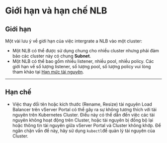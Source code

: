 # Giới hạn và hạn chế NLB

## Giới hạn <a href="#restrictionsandlimitationsnlb-gioihan" id="restrictionsandlimitationsnlb-gioihan"></a>

Một vài lưu ý về giới hạn của việc intergrate a NLB vào một cluster:

* Một NLB có thể được sử dụng chung cho nhiều cluster nhưng phải đảm bảo các cluster này có chung **Subnet**.
* Một NLB có thể bao gồm nhiều listener, nhiều pool, nhiều policy. Các giới hạn về số lượng listener, số lượng pool, số lượng policy vui lòng tham khảo tại [Hạn mức tài nguyên](https://docs.vngcloud.vn/pages/viewpage.action?pageId=59802094).

***

## Hạn chế <a href="#restrictionsandlimitationsnlb-hanche" id="restrictionsandlimitationsnlb-hanche"></a>

* Việc thay đổi tên hoặc kích thước (Rename, Resize) tài nguyên Load Balancer trên vServer Portal có thể gây ra sự không tương thích với tài nguyên trên Kubernetes Cluster. Điều này có thể dẫn đến việc các tài nguyên không hoạt động trên Cluster, hoặc tài nguyên bị đồng bộ lại hoặc thông tin tài nguyên giữa vServer Portal và Cluster không khớp. Để ngăn chặn vấn đề này, hãy sử dụng `kubectl`để quản lý tài nguyên của Cluster.
